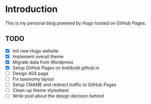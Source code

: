 # Introduction

This is my personal blog powered by Hugo hosted on GitHub Pages.

## TODO

- [x] Init new Hugo website
- [x] Implement overall theme
- [x] Migrate data from Wordpress
- [x] Setup GitHub Pages on boblbobl.github.io
- [ ] Design 404 page
- [ ] Fix taxonomy layout
- [ ] Setup CNAME and redirect traffic to GitHub Pages
- [ ] Clean-up theme stylesheet
- [ ] Write post about the design decision behind
